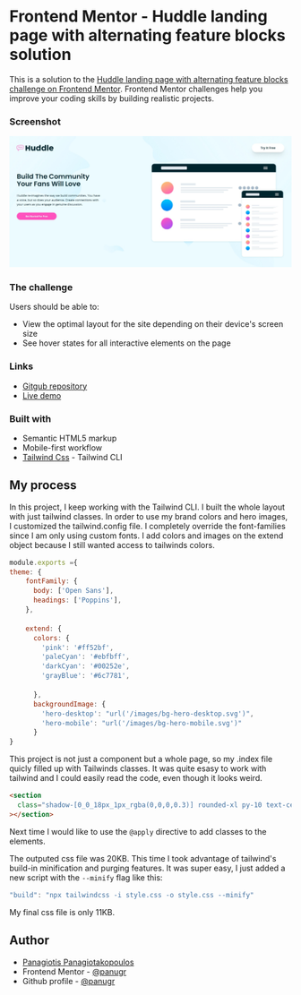 # Frontend Mentor - Huddle landing page with alternating feature blocks solution

This is a solution to the [Huddle landing page with alternating feature blocks challenge on Frontend Mentor](https://www.frontendmentor.io/challenges/huddle-landing-page-with-alternating-feature-blocks-5ca5f5981e82137ec91a5100). Frontend Mentor challenges help you improve your coding skills by building realistic projects.

### Screenshot

![](./screenshot.jpg)

### The challenge

Users should be able to:

- View the optimal layout for the site depending on their device's screen size
- See hover states for all interactive elements on the page

### Links

- [Gitgub repository](https://github.com/PanuGr/frontendmentor-challenges/tree/main/junior/huddle-landing-page)
- [Live demo](https://panugr.github.io/frontendmentor-challenges/junior/huddle-landing-page)

### Built with

- Semantic HTML5 markup
- Mobile-first workflow
- [Tailwind Css](https://tailwindcss.com/) - Tailwind CLI

## My process

In this project, I keep working with the Tailwind CLI.
I built the whole layout with just tailwind classes. In order to use my brand colors and hero images, I customized the tailwind.config file.
I completely override the font-families since I am only using custom fonts.
I add colors and images on the extend object because I still wanted access to tailwinds colors.

```js
module.exports ={
theme: {
    fontFamily: {
      body: ['Open Sans'],
      headings: ['Poppins'],
    },

    extend: {
      colors: {
        'pink': '#ff52bf',
        'paleCyan': '#ebfbff',
        'darkCyan': '#00252e',
        'grayBlue': '#6c7781',

      },
      backgroundImage: {
        'hero-desktop': "url('/images/bg-hero-desktop.svg')",
        'hero-mobile': "url('/images/bg-hero-mobile.svg')"
      }
}

```

This project is not just a component but a whole page, so my .index file quicly filled up with Tailwinds classes.
It was quite esasy to work with tailwind and I could easily read the code, even though it looks weird.

```html
<section
  class="shadow-[0_0_18px_1px_rgba(0,0,0,0.3)] rounded-xl py-10 text-center space-y-4 max-w-7xl mx-auto xl:grid grid-cols-2 xl:place-items-center xl:text-left"
></section>
```
Next time I would like to use the `@apply` directive to add classes to the elements.

The outputed css file was 20KB. This time I took advantage of tailwind's build-in minification and purging features.
It was super easy, I just added a new script with the `--minify` flag like this:
````js
"build": "npx tailwindcss -i style.css -o style.css --minify"
````
My final css file is only 11KB.


## Author

- [Panagiotis Panagiotakopoulos](https://panagiotis.netlify.app)
- Frontend Mentor - [@panugr](https://www.frontendmentor.io/profile/panugr)
- Github profile - [@panugr](https://www.github.com/panugr)